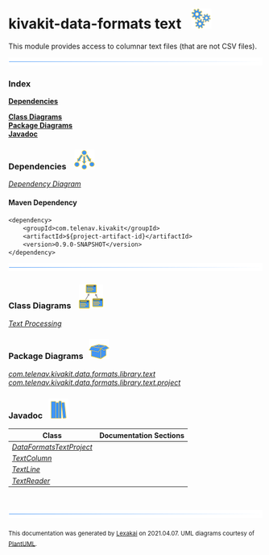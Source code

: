# kivakit-data-formats text &nbsp;&nbsp;![](documentation/images/gears-40.png)

This module provides access to columnar text files (that are not CSV files).

![](documentation/images/horizontal-line.png)

### Index

[**Dependencies**](#dependencies)  

[**Class Diagrams**](#class-diagrams)  
[**Package Diagrams**](#package-diagrams)  
[**Javadoc**](#javadoc)

### Dependencies &nbsp;&nbsp; ![](documentation/images/dependencies-40.png)

[*Dependency Diagram*](documentation/diagrams/dependencies.svg)

#### Maven Dependency

    <dependency>
        <groupId>com.telenav.kivakit</groupId>
        <artifactId>${project-artifact-id}</artifactId>
        <version>0.9.0-SNAPSHOT</version>
    </dependency>

![](documentation/images/horizontal-line.png)

[//]: # (start-user-text)



[//]: # (end-user-text)

### Class Diagrams &nbsp; &nbsp;![](documentation/images/diagram-48.png)

[*Text Processing*](documentation/diagrams/diagram-text.svg)  

### Package Diagrams &nbsp;&nbsp;![](documentation/images/box-40.png)

[*com.telenav.kivakit.data.formats.library.text*](documentation/diagrams/com.telenav.kivakit.data.formats.library.text.svg)  
[*com.telenav.kivakit.data.formats.library.text.project*](documentation/diagrams/com.telenav.kivakit.data.formats.library.text.project.svg)  

### Javadoc &nbsp;&nbsp;![](documentation/images/books-40.png)

| Class | Documentation Sections |
|---|---|
| [*DataFormatsTextProject*](https://telenav.github.io/kivakit/javadoc/kivakit.data.formats.text/com/telenav/kivakit/data/formats/library/text/project/DataFormatsTextProject.html) |  |  
| [*TextColumn*](https://telenav.github.io/kivakit/javadoc/kivakit.data.formats.text/com/telenav/kivakit/data/formats/library/text/TextColumn.html) |  |  
| [*TextLine*](https://telenav.github.io/kivakit/javadoc/kivakit.data.formats.text/com/telenav/kivakit/data/formats/library/text/TextLine.html) |  |  
| [*TextReader*](https://telenav.github.io/kivakit/javadoc/kivakit.data.formats.text/com/telenav/kivakit/data/formats/library/text/TextReader.html) |  |  

[//]: # (start-user-text)



[//]: # (end-user-text)

<br/>

![](documentation/images/horizontal-line.png)

  
<sub>This documentation was generated by [Lexakai](https://github.com/Telenav/lexakai) on 2021.04.07. UML diagrams courtesy
of [PlantUML](http://plantuml.com).</sub>

